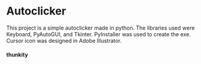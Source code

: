 # **Autoclicker**
This project is a simple autoclicker made in python. The libraries used were Keyboard, PyAutoGUI, and Tkinter. PyInstaller was used to create the exe. Cursor icon was designed in Adobe Illustrator.
#### thunkity

